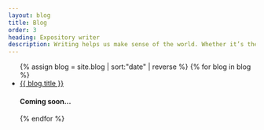 ```yaml
---
layout: blog
title: Blog
order: 3
heading: Expository writer
description: Writing helps us make sense of the world. Whether it’s the beginning of an idea, notes from an interview, or a good old fashioned story, written language is the first step towards better understanding our own thoughts. I like to write about work, life, and the inscrutable bits in between.
---
```


<ul class="c-blog">
  {% assign blog = site.blog | sort:"date" | reverse %}
  {% for blog in blog %}
  <li class="c-blog__item">
    <a class="c-blog__title" href="{{ blog.url | prepend: site.baseurl }}">{{ blog.title }}</a>
    <!-- <p class="c-blog__date">{{ blog.date | date: "%B %-d, %Y"}}</p> -->
    <h4>Coming soon...</h4>
  </li>
  {% endfor %}
</ul>
